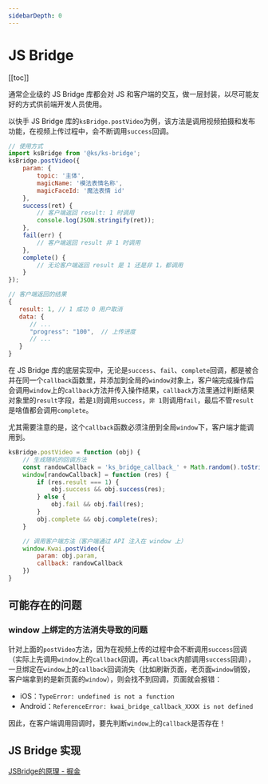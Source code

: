 ```yaml
---
sidebarDepth: 0
---
```


# JS Bridge

[[toc]]

通常企业级的 JS Bridge 库都会对 JS 和客户端的交互，做一层封装，以尽可能友好的方式供前端开发人员使用。

以快手 JS Bridge 库的`ksBridge.postVideo`为例，该方法是调用视频拍摄和发布功能，在视频上传过程中，会不断调用`success`回调。

```js
// 使用方式
import ksBridge from '@ks/ks-bridge';
ksBridge.postVideo({
    param: {
        topic: '主体',
        magicName: '模法表情名称',
        magicFaceId: '魔法表情 id'
    },
    success(ret) {
        // 客户端返回 result: 1 时调用
        console.log(JSON.stringify(ret));
    },
    fail(err) {
        // 客户端返回 result 非 1 时调用
    },
    complete() {
        // 无论客户端返回 result 是 1 还是非 1，都调用
    }
});
```

```js
// 客户端返回的结果
{
   result: 1, // 1 成功 0 用户取消
   data: {
      // ...
      "progress": "100",  // 上传进度
      // ...
   }
}
```

在 JS Bridge 库的底层实现中，无论是`success`、`fail`、`complete`回调，都是被合并在同一个`callback`函数里，并添加到全局的`window`对象上，客户端完成操作后会调用`window`上的`callback`方法并传入操作结果，`callback`方法里通过判断结果对象里的`result`字段，若是`1`则调用`success`，`非 1`则调用`fail`，最后不管`result`是啥值都会调用`complete`。

尤其需要注意的是，这个`callback`函数必须注册到全局`window`下，客户端才能调用到。

```js
ksBridge.postVideo = function (obj) {
    // 生成随机的回调方法
    const randowCallback = 'ks_bridge_callback_' + Math.random().toString(36).slice(2);
    window[randowCallback] = function (res) {
        if (res.result === 1) {
            obj.success && obj.success(res);
        } else {
            obj.fail && obj.fail(res);
        }
        obj.complete && obj.complete(res);
    }

    // 调用客户端方法（客户端通过 API 注入在 window 上）
    window.Kwai.postVideo({
        param: obj.param,
        callback: randowCallback
    })
}
```

## 可能存在的问题

### window 上绑定的方法消失导致的问题

针对上面的`postVideo`方法，因为在视频上传的过程中会不断调用`success`回调（实际上先调用`window`上的`callback`回调，再`callback`内部调用`success`回调），一旦绑定在`window`上的`callback`回调消失（比如刷新页面，老页面`window`销毁，客户端拿到的是新页面的`window`），则会找不到回调，页面就会报错：

- iOS：`TypeError: undefined is not a function`
- Android：`ReferenceError: kwai_bridge_callback_XXXX is not defined`

因此，在客户端调用回调时，要先判断`window`上的`callback`是否存在！

## JS Bridge 实现

[JSBridge的原理 - 掘金](https://juejin.im/post/5abca877f265da238155b6bc)
